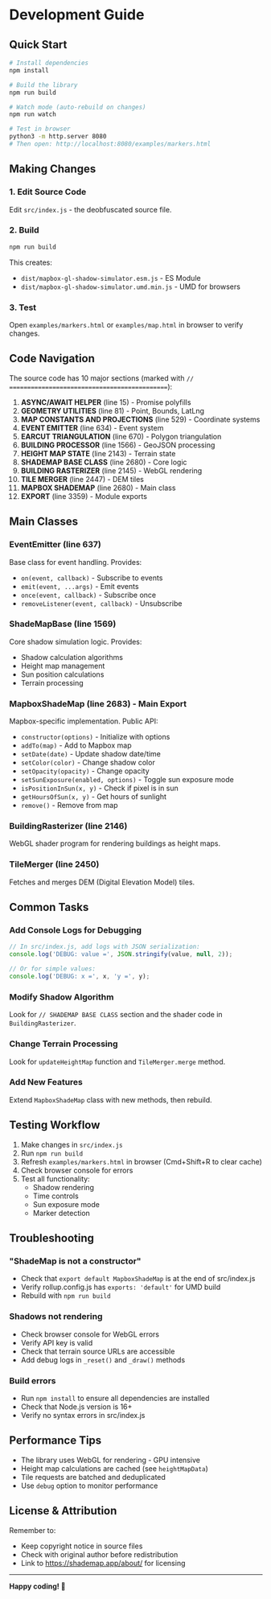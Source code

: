 # Development Guide

## Quick Start

```bash
# Install dependencies
npm install

# Build the library
npm run build

# Watch mode (auto-rebuild on changes)
npm run watch

# Test in browser
python3 -m http.server 8080
# Then open: http://localhost:8080/examples/markers.html
```

## Making Changes

### 1. Edit Source Code
Edit `src/index.js` - the deobfuscated source file.

### 2. Build
```bash
npm run build
```

This creates:
- `dist/mapbox-gl-shadow-simulator.esm.js` - ES Module
- `dist/mapbox-gl-shadow-simulator.umd.min.js` - UMD for browsers

### 3. Test
Open `examples/markers.html` or `examples/map.html` in browser to verify changes.

## Code Navigation

The source code has 10 major sections (marked with `// ============================================`):

1. **ASYNC/AWAIT HELPER** (line 15) - Promise polyfills
2. **GEOMETRY UTILITIES** (line 81) - Point, Bounds, LatLng
3. **MAP CONSTANTS AND PROJECTIONS** (line 529) - Coordinate systems
4. **EVENT EMITTER** (line 634) - Event system
5. **EARCUT TRIANGULATION** (line 670) - Polygon triangulation
6. **BUILDING PROCESSOR** (line 1566) - GeoJSON processing
7. **HEIGHT MAP STATE** (line 2143) - Terrain state
8. **SHADEMAP BASE CLASS** (line 2680) - Core logic
9. **BUILDING RASTERIZER** (line 2145) - WebGL rendering
10. **TILE MERGER** (line 2447) - DEM tiles
11. **MAPBOX SHADEMAP** (line 2680) - Main class
12. **EXPORT** (line 3359) - Module exports

## Main Classes

### EventEmitter (line 637)
Base class for event handling. Provides:
- `on(event, callback)` - Subscribe to events
- `emit(event, ...args)` - Emit events
- `once(event, callback)` - Subscribe once
- `removeListener(event, callback)` - Unsubscribe

### ShadeMapBase (line 1569)
Core shadow simulation logic. Provides:
- Shadow calculation algorithms
- Height map management
- Sun position calculations
- Terrain processing

### MapboxShadeMap (line 2683) - **Main Export**
Mapbox-specific implementation. Public API:
- `constructor(options)` - Initialize with options
- `addTo(map)` - Add to Mapbox map
- `setDate(date)` - Update shadow date/time
- `setColor(color)` - Change shadow color
- `setOpacity(opacity)` - Change opacity
- `setSunExposure(enabled, options)` - Toggle sun exposure mode
- `isPositionInSun(x, y)` - Check if pixel is in sun
- `getHoursOfSun(x, y)` - Get hours of sunlight
- `remove()` - Remove from map

### BuildingRasterizer (line 2146)
WebGL shader program for rendering buildings as height maps.

### TileMerger (line 2450)
Fetches and merges DEM (Digital Elevation Model) tiles.

## Common Tasks

### Add Console Logs for Debugging
```javascript
// In src/index.js, add logs with JSON serialization:
console.log('DEBUG: value =', JSON.stringify(value, null, 2));

// Or for simple values:
console.log('DEBUG: x =', x, 'y =', y);
```

### Modify Shadow Algorithm
Look for `// SHADEMAP BASE CLASS` section and the shader code in `BuildingRasterizer`.

### Change Terrain Processing
Look for `updateHeightMap` function and `TileMerger.merge` method.

### Add New Features
Extend `MapboxShadeMap` class with new methods, then rebuild.

## Testing Workflow

1. Make changes in `src/index.js`
2. Run `npm run build`
3. Refresh `examples/markers.html` in browser (Cmd+Shift+R to clear cache)
4. Check browser console for errors
5. Test all functionality:
   - Shadow rendering
   - Time controls
   - Sun exposure mode
   - Marker detection

## Troubleshooting

### "ShadeMap is not a constructor"
- Check that `export default MapboxShadeMap` is at the end of src/index.js
- Verify rollup.config.js has `exports: 'default'` for UMD build
- Rebuild with `npm run build`

### Shadows not rendering
- Check browser console for WebGL errors
- Verify API key is valid
- Check that terrain source URLs are accessible
- Add debug logs in `_reset()` and `_draw()` methods

### Build errors
- Run `npm install` to ensure all dependencies are installed
- Check that Node.js version is 16+ 
- Verify no syntax errors in src/index.js

## Performance Tips

- The library uses WebGL for rendering - GPU intensive
- Height map calculations are cached (see `heightMapData`)
- Tile requests are batched and deduplicated
- Use `debug` option to monitor performance

## License & Attribution

Remember to:
- Keep copyright notice in source files
- Check with original author before redistribution
- Link to https://shademap.app/about/ for licensing

---

**Happy coding! 🚀**

